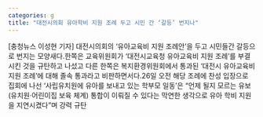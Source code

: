 ```yaml
---
categories: g
title: "대전시의회 유아학비 지원 조례 두고 시민 간 ‘갈등’ 번지나"
---
```

[충청뉴스 이성현 기자] 대전시의회의 ‘유아교육비 지원 조례안’을 두고 시민들간 갈등으로 번지는 모양새다.한쪽은 교육위원회가 ‘대전시교육청 유아교육비 지원 조례’를 부결시킨 것을 규탄하고 나섰고 다른 한쪽은 복지환경위원회에서 통과된 ‘대전시 유아교육비 지원 조례’에 대해 졸속 통과라고 비판하면서다.26일 오전 해당 조례에 찬성 입장으로 집회에 나선 ‘사립유치원에 유아를 보내고 있는 학부모 일동’은 “언제 될지 모르는 유보(유치원·어린이집 보육 체계) 통합이 이뤄질 수 있다는 막연한 생각으로 유아 학비 지원을 지연시켰다”며 강력 규탄
